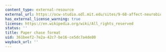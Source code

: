 ```yaml
---
content_type: external-resource
external_url: https://ocw-studio.odl.mit.edu/sites/9-68-affect-neurobiological-psychological-and-sociocultural-counterparts-of-feelings-spring-2013/type/page/edit/ed3f447f-93b2-f94f-d45f-a970e4baff4b/#Syllabus_22
has_external_license_warning: true
license: https://en.wikipedia.org/wiki/All_rights_reserved
status: ''
title: Paper chase format
uid: 361beef2-7e2a-42c7-be16-ce5dc7a4de80
wayback_url: ''
---
```

